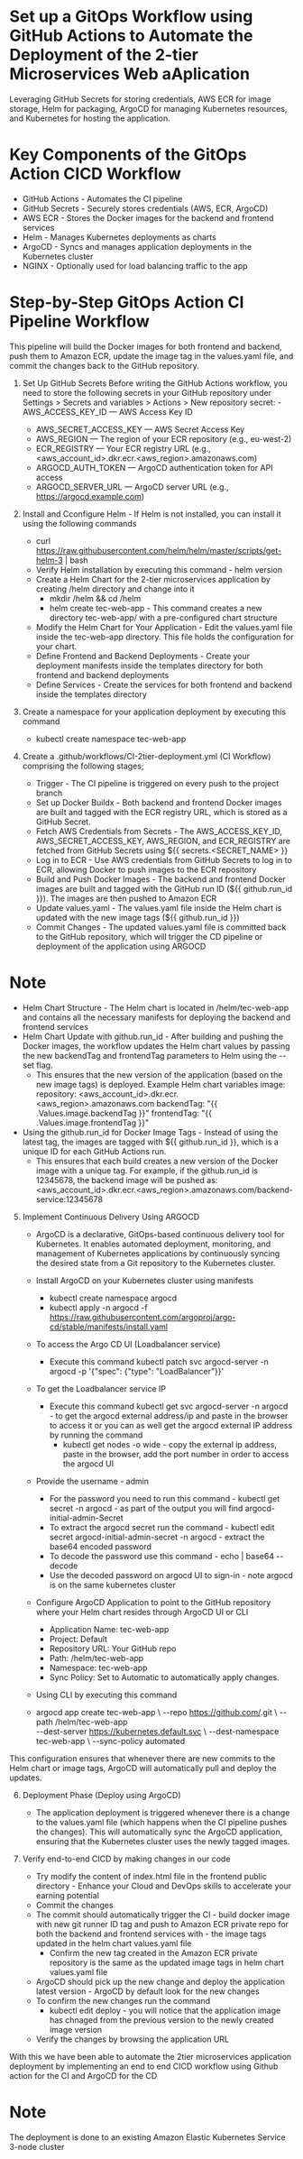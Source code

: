 # Set up a GitOps Workflow using GitHub Actions to Automate the Deployment of the 2-tier Microservices Web aAplication
  Leveraging GitHub Secrets for storing credentials, AWS ECR for image storage, Helm for packaging, ArgoCD for managing Kubernetes resources, 
  and Kubernetes for hosting the application.

# Key Components of the GitOps Action CICD Workflow
  - GitHub Actions - Automates the CI pipeline
  - GitHub Secrets - Securely stores credentials (AWS, ECR, ArgoCD)
  - AWS ECR - Stores the Docker images for the backend and frontend services
  - Helm - Manages Kubernetes deployments as charts
  - ArgoCD - Syncs and manages application deployments in the Kubernetes cluster
  - NGINX - Optionally used for load balancing traffic to the app

# Step-by-Step GitOps Action CI Pipeline Workflow
This pipeline will build the Docker images for both frontend and backend, push them to Amazon ECR, 
update the image tag in the values.yaml file, and commit the changes back to the GitHub repository.
1. Set Up GitHub Secrets
   Before writing the GitHub Actions workflow, you need to store the following secrets in your GitHub repository under
   Settings > Secrets and variables > Actions > New repository secret:
   -AWS_ACCESS_KEY_ID — AWS Access Key ID
   - AWS_SECRET_ACCESS_KEY — AWS Secret Access Key
   - AWS_REGION — The region of your ECR repository (e.g., eu-west-2)
   - ECR_REGISTRY — Your ECR registry URL (e.g., <aws_account_id>.dkr.ecr.<aws_region>.amazonaws.com)
   - ARGOCD_AUTH_TOKEN — ArgoCD authentication token for API access
   - ARGOCD_SERVER_URL — ArgoCD server URL (e.g., https://argocd.example.com)
  
2. Install and Cconfigure Helm - If Helm is not installed, you can install it using the following commands
   - curl https://raw.githubusercontent.com/helm/helm/master/scripts/get-helm-3 | bash
   - Verify Helm installation by executing this command - helm version
   - Create a Helm Chart for the 2-tier microservices application by creating /helm directory and change into it
     - mkdir /helm && cd /helm
     - helm create tec-web-app - This command creates a new directory tec-web-app/ with a pre-configured chart structure
   - Modify the Helm Chart for Your Application - Edit the values.yaml file inside the tec-web-app directory.
     This file holds the configuration for your chart.
   - Define Frontend and Backend Deployments - Create your deployment manifests inside the templates directory
     for both frontend and backend deployments
   - Define Services - Create the services for both frontend and backend inside the templates directory

3. Create a namespace for your application deployment by executing this command
   - kubectl create namespace tec-web-app
     
4. Create a .github/workflows/CI-2tier-deployment.yml (CI Workflow) comprising the following stages;
   - Trigger - The CI pipeline is triggered on every push to the project branch
   - Set up Docker Buildx - Both backend and frontend Docker images are built and tagged with the ECR registry URL, which is stored as a GitHub Secret.
   - Fetch AWS Credentials from Secrets - The AWS_ACCESS_KEY_ID, AWS_SECRET_ACCESS_KEY, AWS_REGION, and ECR_REGISTRY
     are fetched from GitHub Secrets using ${{ secrets.<SECRET_NAME> }}
   - Log in to ECR - Use AWS credentials from GitHub Secrets to log in to ECR, allowing Docker to push images to the ECR repository
   - Build and Push Docker Images - The backend and frontend Docker images are built and tagged with the GitHub run ID (${{ github.run_id }}).
     The images are then pushed to Amazon ECR
   - Update values.yaml - The values.yaml file inside the Helm chart is updated with the new image tags (${{ github.run_id }})
   - Commit Changes - The updated values.yaml file is committed back to the GitHub repository,
     which will trigger the CD pipeline or deployment of the application using ARGOCD

# Note
  - Helm Chart Structure - The Helm chart is located in /helm/tec-web-app and contains all the necessary manifests
    for deploying the backend and frontend services
  - Helm Chart Update with github.run_id - After building and pushing the Docker images, the workflow updates the Helm chart values by passing the new 
    backendTag and frontendTag parameters to Helm using the --set flag.
    - This ensures that the new version of the application (based on the new image tags) is deployed. Example Helm chart variables
      image:
       repository: <aws_account_id>.dkr.ecr.<aws_region>.amazonaws.com
       backendTag: "{{ .Values.image.backendTag }}"
       frontendTag: "{{ .Values.image.frontendTag }}"
  - Using the github.run_id for Docker Image Tags - Instead of using the latest tag, the images are tagged with ${{ github.run_id }},
    which is a unique ID for each GitHub Actions run.
    - This ensures that each build creates a new version of the Docker image with a unique tag. For example, if the github.run_id is 12345678, the 
      backend image will be pushed as: <aws_account_id>.dkr.ecr.<aws_region>.amazonaws.com/backend-service:12345678

5. Implement Continuous Delivery Using ARGOCD
   - ArgoCD is a declarative, GitOps-based continuous delivery tool for Kubernetes.
     It enables automated deployment, monitoring, and management of Kubernetes applications by continuously
     syncing the desired state from a Git repository to the Kubernetes cluster.
   - Install ArgoCD on your Kubernetes cluster using manifests
     - kubectl create namespace argocd
     - kubectl apply -n argocd -f https://raw.githubusercontent.com/argoproj/argo-cd/stable/manifests/install.yaml
   - To access the Argo CD UI (Loadbalancer service)
     - Execute this command kubectl patch svc argocd-server -n argocd -p '{"spec": {"type": "LoadBalancer"}}'
   - To get the Loadbalancer service IP
     - Execute this command kubectl get svc argocd-server -n argocd - to get the argocd external address/ip and paste in the browser to access it
       or you can as well get the argocd external IP address by running the command
       - kubectl get nodes -o wide - copy the external ip address, paste in the browser, add the port number in order to access the argocd UI
    - Provide the username - admin
      - For the password you need to run this command - kubectl get secret -n argocd - as part of the output you will find argocd-initial-admin-Secret 
      - To extract the argocd secret run the command - kubectl edit secret argocd-initial-admin-secret -n argocd - extract the base64 encoded password 
      - To decode the password use this command - echo <base64 encoded password> | base64 --decode
      - Use the decoded password on argocd UI to sign-in - note argocd is on the same kubernetes cluster

   - Configure ArgoCD Application to point to the GitHub repository where your Helm chart resides through ArgoCD UI or CLI
     - Application Name: tec-web-app
     - Project: Default
     - Repository URL: Your GitHub repo
     - Path: /helm/tec-web-app
     - Namespace: tec-web-app
     - Sync Policy: Set to Automatic to automatically apply changes.

   - Using CLI by executing this command
   - argocd app create tec-web-app \ --repo https://github.com/<your-github-repo>.git \ --path /helm/tec-web-app \
     --dest-server https://kubernetes.default.svc \ --dest-namespace tec-web-app \ --sync-policy automated

This configuration ensures that whenever there are new commits to the Helm chart or image tags, ArgoCD will automatically pull and deploy the updates.

6. Deployment Phase (Deploy using ArgoCD)
   - The application deployment is triggered whenever there is a change to the values.yaml file
   (which happens when the CI pipeline pushes the changes). This will automatically sync the ArgoCD application,
   ensuring that the Kubernetes cluster uses the newly tagged images.

7. Verify end-to-end CICD by making changes in our code
   - Try modify the content of index.html file in the frontend public directory - Enhance your Cloud and DevOps skills to accelerate your earning
      potential
   - Commit the changes
   - The commit should automatically trigger the CI - build docker image with new git runner ID tag and push to Amazon ECR private repo for both the
     backend and frontend services with - the image tags updated in the helm chart values.yaml file
     - Confirm the new tag created in the Amazon ECR private repository is the same as the updated image tags in helm chart values.yaml file
   - ArgoCD should pick up the new change and deploy the application latest version - ArgoCD by default look for the new changes
   - To confirm the new changes run the command
     - kubectl edit deploy - you will notice that the application image has chnaged from the previous version to the newly created image version
   - Verify the changes by browsing the application URL

With this we have been able to automate the 2tier microservices application deployment by implementing an end to end CICD workflow using Github action for the CI and ArgoCD for the CD

# Note
  The deployment is done to an existing Amazon Elastic Kubernetes Service 3-node cluster
